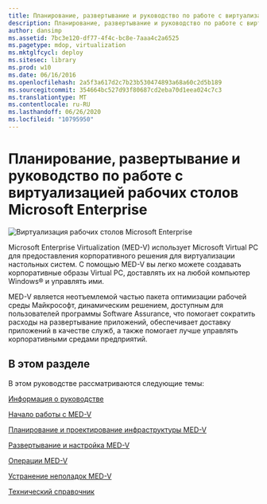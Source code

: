 ```yaml
---
title: Планирование, развертывание и руководство по работе с виртуализацией рабочих столов Microsoft Enterprise
description: Планирование, развертывание и руководство по работе с виртуализацией рабочих столов Microsoft Enterprise
author: dansimp
ms.assetid: 7bc3e120-df77-4f4c-bc8e-7aaa4c2a6525
ms.pagetype: mdop, virtualization
ms.mktglfcycl: deploy
ms.sitesec: library
ms.prod: w10
ms.date: 06/16/2016
ms.openlocfilehash: 2a5f3a617d2c7b23b530474893a68a60c2d5b189
ms.sourcegitcommit: 354664bc527d93f80687cd2eba70d1eea024c7c3
ms.translationtype: MT
ms.contentlocale: ru-RU
ms.lasthandoff: 06/26/2020
ms.locfileid: "10795950"
---
```

# Планирование, развертывание и руководство по работе с виртуализацией рабочих столов Microsoft Enterprise


![Виртуализация рабочих столов Microsoft Enterprise](images/medv.gif)

Microsoft Enterprise Virtualization (MED-V) использует Microsoft Virtual PC для предоставления корпоративного решения для виртуализации настольных систем. С помощью MED-V вы легко можете создавать корпоративные образы Virtual PC, доставлять их на любой компьютер Windows® и управлять ими.

MED-V является неотъемлемой частью пакета оптимизации рабочей среды Майкрософт, динамическим решением, доступным для пользователей программы Software Assurance, что помогает сократить расходы на развертывание приложений, обеспечивает доставку приложений в качестве служб, а также помогает лучше управлять корпоративными средами предприятий.

## В этом разделе


В этом руководстве рассматриваются следующие темы:

[Информация о руководстве](about-this-guidemedv.md)

[Начало работы с MED-V](getting-started-with-med-v.md)

[Планирование и проектирование инфраструктуры MED-V](med-v-infrastructure-planning-and-design.md)

[Развертывание и настройка MED-V](med-v-deployment-and-configuration.md)

[Операции MED-V](med-v-operations.md)

[Устранение неполадок MED-V](troubleshooting-med-v.md)

[Технический справочник](technical-referencemedv-10-sp1.md)

 

 





